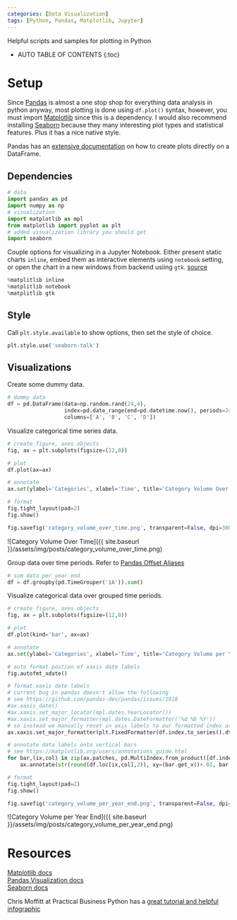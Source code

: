 ```yaml
---
categories: [Data Visualization]
tags: [Python, Pandas, Matplotlib, Jupyter]
---
```


Helpful scripts and samples for plotting in Python

<!-- excerpt separator -->

* AUTO TABLE OF CONTENTS
{:toc}

# Setup

Since [Pandas](https://pandas.pydata.org/) is almost a one stop shop for everything data analysis in python anyway, most plotting is done using `df.plot()` syntax, however, you must import [Matplotlib](https://matplotlib.org/index.html) since this is a dependency. I would also recommend installing [Seaborn](https://seaborn.pydata.org/) because they many interesting plot types and statistical features. Plus it has a nice native style.  

Pandas has an [extensive documentation](https://pandas.pydata.org/pandas-docs/stable/visualization.html) on how to create plots directly on a DataFrame.  

## Dependencies

```python
# data
import pandas as pd
import numpy as np
# visualization
import matplotlib as mpl
from matplotlib import pyplot as plt
# added visualization library you should get
import seaborn
```

Couple options for visualizing in a Jupyter Notebook. Either present static charts `inline`, embed them as interactive elements using `notebook` setting, or open the chart in a new windows from backend usiing `gtk`.  [source](http://ipython.readthedocs.io/en/stable/interactive/plotting.html)

```python
%matplitlib inline
%matplitlib notebook
%matplitlib gtk
```

## Style

Call `plt.style.available` to show options, then set the style of choice.

```python
plt.style.use('seaborn-talk')
```

## Visualizations

Create some dummy data.  

```python
# dummy data
df = pd.DataFrame(data=np.random.rand(24,4),
                  index=pd.date_range(end=pd.datetime.now(), periods=24, freq='MS'),
                  columns=['A', 'B', 'C', 'D'])
```

Visualize categorical time series data.  

```python
# create figure, axes objects
fig, ax = plt.subplots(figsize=(12,8))

# plot
df.plot(ax=ax)

# annotate
ax.set(ylabel='Categories', xlabel='Time', title='Category Volume Over Time')

# format
fig.tight_layout(pad=2)
fig.show()

fig.savefig('category_volume_over_time.png', transparent=False, dpi=300, bbox_inches='tight')
```

![Category Volume Over Time]({{ site.baseurl }}/assets/img/posts/category_volume_over_time.png)  

Group data over time periods. Refer to [Pandas Offset Aliases](http://pandas.pydata.org/pandas-docs/stable/timeseries.html#offset-aliases)  

```python
# sum data per year end
df = df.groupby(pd.TimeGrouper('1A')).sum()
```

Visualize categorical data over grouped time periods.  

```python
# create figure, axes objects
fig, ax = plt.subplots(figsize=(12,8))

# plot
df.plot(kind='bar', ax=ax)

# annotate
ax.set(ylabel='Categories', xlabel='Time', title='Category Volume per Year End')

# auto format postion of xaxis date labels
fig.autofmt_xdate()

# format xaxis date labels
# current bug in pandas doesn't allow the following
# see https://github.com/pandas-dev/pandas/issues/1918
#ax.xaxis_date()
#ax.xaxis.set_major_locator(mpl.dates.YearLocator())
#ax.xaxis.set_major_formatter(mpl.dates.DateFormatter('%d %b %Y'))
# so instead we manually reset in axis labels to our formatted index as series of strings
ax.xaxis.set_major_formatter(plt.FixedFormatter(df.index.to_series().dt.strftime('%d %b %Y')))

# annotate data labels onto vertical bars
# see https://matplotlib.org/users/annotations_guide.html
for bar,(ix,col) in zip(ax.patches, pd.MultiIndex.from_product([df.index, df.columns])):
    ax.annotate(str(round(df.loc[ix,col],2)), xy=(bar.get_x()+.01, bar.get_height()-.5), color='white')

# format
fig.tight_layout(pad=2)
fig.show()

fig.savefig('category_volume_per_year_end.png', transparent=False, dpi=300, bbox_inches='tight')
```

![Category Volume per Year End]({{ site.baseurl }}/assets/img/posts/category_volume_per_year_end.png)  

# Resources

[Matplotlib docs](https://matplotlib.org/contents.html)  
[Pandas Visualization docs](https://pandas.pydata.org/pandas-docs/stable/visualization.html)  
[Seaborn docs](https://seaborn.pydata.org/api.html)  

Chris Moffitt at Practical Business Python has a [great tutorial and helpful infographic](http://pbpython.com/effective-matplotlib.html)  
